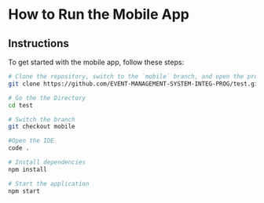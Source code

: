 # How to Run the Mobile App

## Instructions

To get started with the mobile app, follow these steps:

```sh
# Clone the repository, switch to the `mobile` branch, and open the project in your code editor
git clone https://github.com/EVENT-MANAGEMENT-SYSTEM-INTEG-PROG/test.git

# Go the the Directory
cd test

# Switch the branch
git checkout mobile

#Open the IDE
code .

# Install dependencies
npm install

# Start the application
npm start

